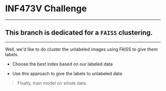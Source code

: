 
# INF473V Challenge


---
## This branch is dedicated for a `FAISS` clustering.

---

 
Well, we'd like to do cluster the unlabeled images using FAISS to give them labels.  

+ Choose the best index based on our labeled data

+ Use this approach to give the labels to unlabeled data 

> Finally, train model on whole data.